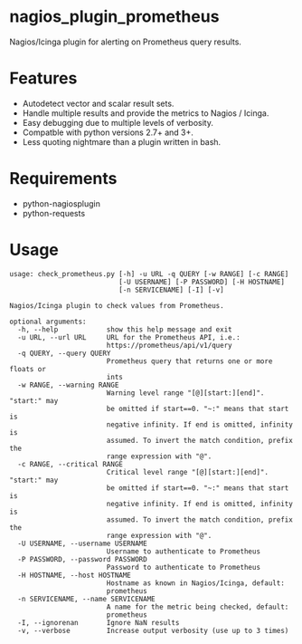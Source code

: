 # nagios_plugin_prometheus
Nagios/Icinga plugin for alerting on Prometheus query results.


# Features
  * Autodetect vector and scalar result sets.
  * Handle multiple results and provide the metrics to Nagios / Icinga.
  * Easy debugging due to multiple levels of verbosity.
  * Compatble with python versions 2.7+ and 3+.
  * Less quoting nightmare than a plugin written in bash.


# Requirements
  * python-nagiosplugin
  * python-requests


# Usage
    usage: check_prometheus.py [-h] -u URL -q QUERY [-w RANGE] [-c RANGE]
                               [-U USERNAME] [-P PASSWORD] [-H HOSTNAME]
                               [-n SERVICENAME] [-I] [-v]
    
    Nagios/Icinga plugin to check values from Prometheus.
    
    optional arguments:
      -h, --help            show this help message and exit
      -u URL, --url URL     URL for the Prometheus API, i.e.:
                            https://prometheus/api/v1/query
      -q QUERY, --query QUERY
                            Prometheus query that returns one or more floats or
                            ints
      -w RANGE, --warning RANGE
                            Warning level range "[@][start:][end]". "start:" may
                            be omitted if start==0. "~:" means that start is
                            negative infinity. If end is omitted, infinity is
                            assumed. To invert the match condition, prefix the
                            range expression with "@".
      -c RANGE, --critical RANGE
                            Critical level range "[@][start:][end]". "start:" may
                            be omitted if start==0. "~:" means that start is
                            negative infinity. If end is omitted, infinity is
                            assumed. To invert the match condition, prefix the
                            range expression with "@".
      -U USERNAME, --username USERNAME
                            Username to authenticate to Prometheus
      -P PASSWORD, --password PASSWORD
                            Password to authenticate to Prometheus
      -H HOSTNAME, --host HOSTNAME
                            Hostname as known in Nagios/Icinga, default:
                            prometheus
      -n SERVICENAME, --name SERVICENAME
                            A name for the metric being checked, default:
                            prometheus
      -I, --ignorenan       Ignore NaN results
      -v, --verbose         Increase output verbosity (use up to 3 times)

